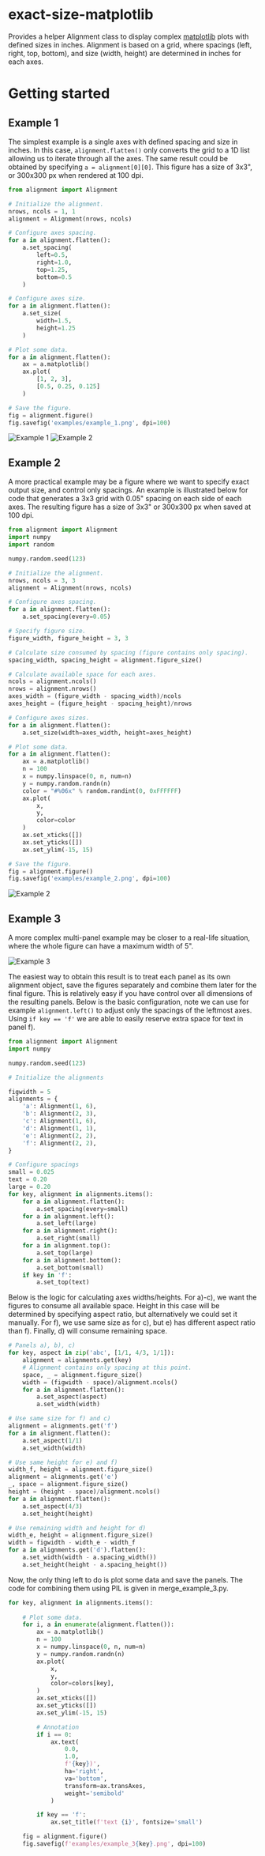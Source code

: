 # exact-size-matplotlib

Provides a helper Alignment class to display complex [matplotlib](https://matplotlib.org/) plots with defined sizes in inches.
Alignment is based on a grid, where spacings (left, right, top, bottom), and size (width, height) are determined in inches for each axes. 

# Getting started

## Example 1

The simplest example is a single axes with defined spacing and size in inches. In this case, `alignment.flatten()` only converts the grid to a 1D list allowing us to iterate through all the axes. The same result could be obtained by specifying `a = alignment[0][0]`. This figure has a size of 3x3", or 300x300 px when rendered at 100 dpi.

```python
from alignment import Alignment

# Initialize the alignment.
nrows, ncols = 1, 1
alignment = Alignment(nrows, ncols)

# Configure axes spacing.
for a in alignment.flatten():
	a.set_spacing(
		left=0.5, 
		right=1.0, 
		top=1.25, 
		bottom=0.5
	)

# Configure axes size.
for a in alignment.flatten():
	a.set_size(
		width=1.5, 
		height=1.25
	)

# Plot some data.
for a in alignment.flatten():
	ax = a.matplotlib()
	ax.plot(
		[1, 2, 3], 
		[0.5, 0.25, 0.125]
	)

# Save the figure.
fig = alignment.figure()
fig.savefig('examples/example_1.png', dpi=100)
```

![Example 1](https://github.com/rpylkkanen/exact-size-matplotlib/blob/main/examples/example_1.png) ![Example 2](https://github.com/rpylkkanen/exact-size-matplotlib/blob/main/examples/example_1_decorations.png)


## Example 2

A more practical example may be a figure where we want to specify exact output size, and control only spacings. An example is illustrated below for code that generates a 3x3 grid with 0.05" spacing on each side of each axes. The resulting figure has a size of 3x3" or 300x300 px when saved at 100 dpi. 

```python
from alignment import Alignment
import numpy
import random

numpy.random.seed(123)

# Initialize the alignment.
nrows, ncols = 3, 3
alignment = Alignment(nrows, ncols)

# Configure axes spacing.
for a in alignment.flatten():
	a.set_spacing(every=0.05)

# Specify figure size.
figure_width, figure_height = 3, 3

# Calculate size consumed by spacing (figure contains only spacing).
spacing_width, spacing_height = alignment.figure_size()

# Calculate available space for each axes.
ncols = alignment.ncols()
nrows = alignment.nrows()
axes_width = (figure_width - spacing_width)/ncols
axes_height = (figure_height - spacing_height)/nrows

# Configure axes sizes.
for a in alignment.flatten():
	a.set_size(width=axes_width, height=axes_height)

# Plot some data.
for a in alignment.flatten():
	ax = a.matplotlib()
	n = 100
	x = numpy.linspace(0, n, num=n)
	y = numpy.random.randn(n)
	color = "#%06x" % random.randint(0, 0xFFFFFF)
	ax.plot(
		x, 
		y,
		color=color
	)
	ax.set_xticks([])
	ax.set_yticks([])
	ax.set_ylim(-15, 15)

# Save the figure.
fig = alignment.figure()
fig.savefig('examples/example_2.png', dpi=100)
```

![Example 2](https://github.com/rpylkkanen/exact-size-matplotlib/blob/main/examples/example_2.png)


## Example 3

A more complex multi-panel example may be closer to a real-life situation, where the whole figure can have a maximum width of 5".

![Example 3](https://github.com/rpylkkanen/exact-size-matplotlib/blob/main/examples/example_3.png)

The easiest way to obtain this result is to treat each panel as its own alignment object, save the figures separately and combine them later for the final figure. This is relatively easy if you have control over all dimensions of the resulting panels. Below is the basic configuration, note we can use for example `alignment.left()` to adjust only the spacings of the leftmost axes. Using `if key == 'f'` we are able to easily reserve extra space for text in panel f).

```python
from alignment import Alignment
import numpy

numpy.random.seed(123)

# Initialize the alignments

figwidth = 5
alignments = {
	'a': Alignment(1, 6),
	'b': Alignment(2, 3),	
	'c': Alignment(1, 6),	 	
	'd': Alignment(1, 1), 	
	'e': Alignment(2, 2),	
	'f': Alignment(2, 2),
}

# Configure spacings
small = 0.025
text = 0.20
large = 0.20
for key, alignment in alignments.items():
	for a in alignment.flatten():
		a.set_spacing(every=small)
	for a in alignment.left():
		a.set_left(large)
	for a in alignment.right():
		a.set_right(small)
	for a in alignment.top():
		a.set_top(large)
	for a in alignment.bottom():
		a.set_bottom(small)
	if key in 'f':
		a.set_top(text)
```

Below is the logic for calculating axes widths/heights. For a)-c), we want the figures to consume all available space. Height in this case will be determined by specifying aspect ratio, but alternatively we could set it manually. For f), we use same size as for c), but e) has different aspect ratio than f). Finally, d) will consume remaining space.

```python
# Panels a), b), c)
for key, aspect in zip('abc', [1/1, 4/3, 1/1]):
	alignment = alignments.get(key)
	# Alignment contains only spacing at this point.
	space, _ = alignment.figure_size()
	width = (figwidth - space)/alignment.ncols()
	for a in alignment.flatten():
		a.set_aspect(aspect)
		a.set_width(width)	

# Use same size for f) and c)
alignment = alignments.get('f')
for a in alignment.flatten():
	a.set_aspect(1/1)
	a.set_width(width)

# Use same height for e) and f)
width_f, height = alignment.figure_size()
alignment = alignments.get('e')
_, space = alignment.figure_size()
height = (height - space)/alignment.ncols()
for a in alignment.flatten():
	a.set_aspect(4/3)
	a.set_height(height)

# Use remaining width and height for d)
width_e, height = alignment.figure_size()
width = figwidth - width_e - width_f
for a in alignments.get('d').flatten():
	a.set_width(width - a.spacing_width())
	a.set_height(height - a.spacing_height())	
```

Now, the only thing left to do is plot some data and save the panels. The code for combining them using PIL is given in merge_example_3.py.

```python
for key, alignment in alignments.items():
			
	# Plot some data.
	for i, a in enumerate(alignment.flatten()):
		ax = a.matplotlib()
		n = 100
		x = numpy.linspace(0, n, num=n)
		y = numpy.random.randn(n)
		ax.plot(
			x, 
			y,
			color=colors[key],
		)
		ax.set_xticks([])
		ax.set_yticks([])
		ax.set_ylim(-15, 15)

		# Annotation
		if i == 0:
			ax.text(
				0.0, 
				1.0, 
				f'{key})', 
				ha='right', 
				va='bottom', 
				transform=ax.transAxes,
				weight='semibold'
			)

		if key == 'f':
			ax.set_title(f'text {i}', fontsize='small')

	fig = alignment.figure()
	fig.savefig(f'examples/example_3{key}.png', dpi=100)
```


